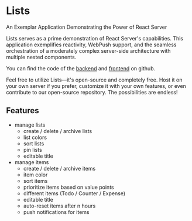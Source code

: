 # Lists

An Exemplar Application Demonstrating the Power of React Server

Lists serves as a prime demonstration of React Server's capabilities. This application exemplifies reactivity, WebPush support, and the seamless orchestration of a moderately complex server-side architecture with multiple nested components.

You can find the code of the [backend](https://github.com/C5H8NNaO4/lists-app-backend) and [frontend](https://github.com/C5H8NNaO4/lists-app-frontend) on github.

Feel free to utilize Lists—it's open-source and completely free. Host it on your own server if you prefer, customize it with your own features, or even contribute to our open-source repository. The possibilities are endless!

## Features

* manage lists
    * create / delete / archive lists
    * list colors
    * sort lists
    * pin lists
    * editable title
* manage items
    * create / delete / archive items
    * item color
    * sort items
    * prioritize items based on value points
    * different items (Todo / Counter / Expense)
    * editable title
    * auto-reset items after n hours
    * push notifications for items
    
